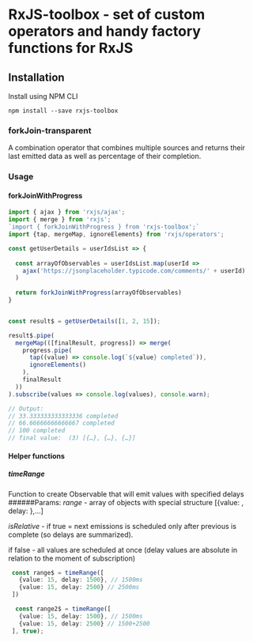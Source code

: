 # RxJS-toolbox - set of custom operators and handy factory functions for RxJS

## Installation
Install using NPM CLI
```
npm install --save rxjs-toolbox
```

### forkJoin-transparent
A combination operator that combines multiple sources and returns their last emitted data as well as percentage of their completion.

### Usage

#### forkJoinWithProgress
```typescript
import { ajax } from 'rxjs/ajax';
import { merge } from 'rxjs';
`import { forkJoinWithProgress } from 'rxjs-toolbox';`
import {tap, mergeMap, ignoreElements} from 'rxjs/operators';

const getUserDetails = userIdsList => {
  
  const arrayOfObservables = userIdsList.map(userId =>
    ajax('https://jsonplaceholder.typicode.com/comments/' + userId)
  )
  
  return forkJoinWithProgress(arrayOfObservables)
}


const result$ = getUserDetails([1, 2, 15]);

result$.pipe(
  mergeMap(([finalResult, progress]) => merge(
    progress.pipe(
      tap((value) => console.log(`${value} completed`)),
      ignoreElements()
    ),
    finalResult
  ))
).subscribe(values => console.log(values), console.warn);

// Output:
// 33.333333333333336 completed
// 66.66666666666667 completed
// 100 completed
// final value:  (3) [{…}, {…}, {…}]
```

#### Helper functions
##### timeRange
 Function to create Observable that will emit values with specified delays
######Params:
*range* - array of objects with special structure [{value: <some value>, delay: <delayInMs>},...]

*isRelative* - if true = next emissions is scheduled only after previous is complete (so delays are summarized).

if false - all values are scheduled at once (delay values are absolute in relation to the moment of subscription)

```typescript
 const range$ = timeRange([
   {value: 15, delay: 1500}, // 1500ms
   {value: 15, delay: 2500} // 2500ms
 ])

  const range2$ = timeRange([
   {value: 15, delay: 1500}, // 1500ms
   {value: 15, delay: 2500} // 1500+2500
 ], true);

```
